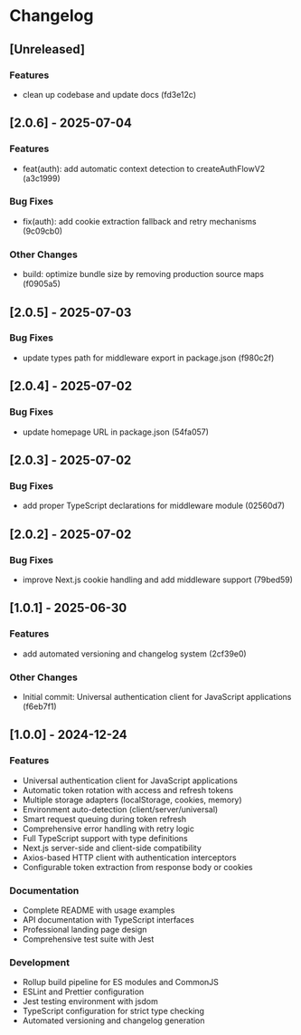 # Changelog

## [Unreleased]

### Features

- clean up codebase and update docs (fd3e12c)

## [2.0.6] - 2025-07-04

### Features

- feat(auth): add automatic context detection to createAuthFlowV2 (a3c1999)

### Bug Fixes

- fix(auth): add cookie extraction fallback and retry mechanisms (9c09cb0)

### Other Changes

- build: optimize bundle size by removing production source maps (f0905a5)

## [2.0.5] - 2025-07-03

### Bug Fixes

- update types path for middleware export in package.json (f980c2f)

## [2.0.4] - 2025-07-02

### Bug Fixes

- update homepage URL in package.json (54fa057)

## [2.0.3] - 2025-07-02

### Bug Fixes

- add proper TypeScript declarations for middleware module (02560d7)

## [2.0.2] - 2025-07-02

### Bug Fixes

- improve Next.js cookie handling and add middleware support (79bed59)

## [1.0.1] - 2025-06-30

### Features

- add automated versioning and changelog system (2cf39e0)

### Other Changes

- Initial commit: Universal authentication client for JavaScript applications (f6eb7f1)

## [1.0.0] - 2024-12-24

### Features

- Universal authentication client for JavaScript applications
- Automatic token rotation with access and refresh tokens
- Multiple storage adapters (localStorage, cookies, memory)
- Environment auto-detection (client/server/universal)
- Smart request queuing during token refresh
- Comprehensive error handling with retry logic
- Full TypeScript support with type definitions
- Next.js server-side and client-side compatibility
- Axios-based HTTP client with authentication interceptors
- Configurable token extraction from response body or cookies

### Documentation

- Complete README with usage examples
- API documentation with TypeScript interfaces
- Professional landing page design
- Comprehensive test suite with Jest

### Development

- Rollup build pipeline for ES modules and CommonJS
- ESLint and Prettier configuration
- Jest testing environment with jsdom
- TypeScript configuration for strict type checking
- Automated versioning and changelog generation
